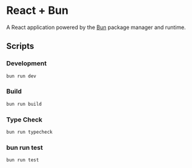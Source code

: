 # React + Bun

A React application powered by the [Bun](https://bun.sh/) package manager and runtime.

## Scripts

###  Development
```sh
bun run dev
```

###  Build
```sh
bun run build
```


### Type Check
```sh
bun run typecheck
```


### bun run test
```sh
bun run test
```
